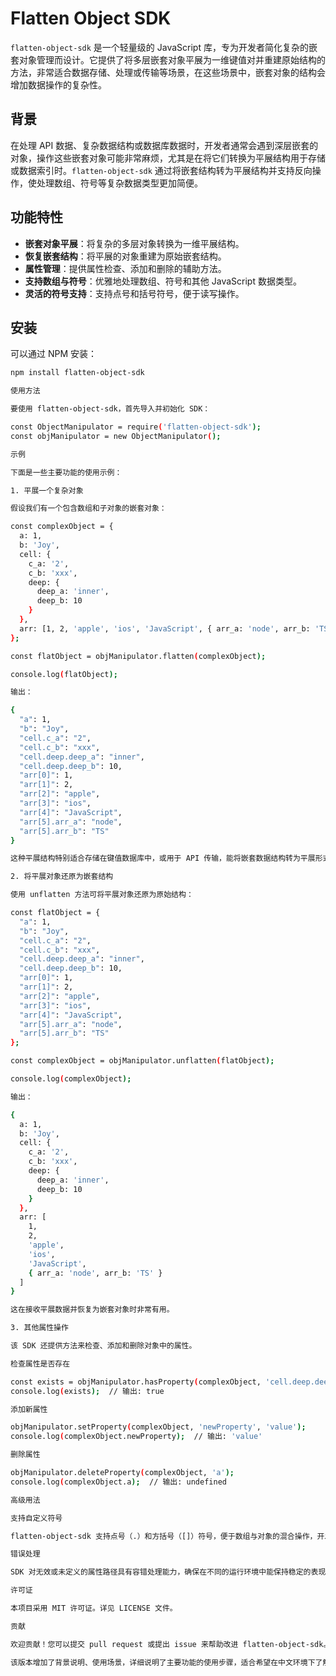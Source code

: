 # Flatten Object SDK

`flatten-object-sdk` 是一个轻量级的 JavaScript 库，专为开发者简化复杂的嵌套对象管理而设计。它提供了将多层嵌套对象平展为一维键值对并重建原始结构的方法，非常适合数据存储、处理或传输等场景，在这些场景中，嵌套对象的结构会增加数据操作的复杂性。

## 背景

在处理 API 数据、复杂数据结构或数据库数据时，开发者通常会遇到深层嵌套的对象，操作这些嵌套对象可能非常麻烦，尤其是在将它们转换为平展结构用于存储或数据索引时。`flatten-object-sdk` 通过将嵌套结构转为平展结构并支持反向操作，使处理数组、符号等复杂数据类型更加简便。

## 功能特性

- **嵌套对象平展**：将复杂的多层对象转换为一维平展结构。
- **恢复嵌套结构**：将平展的对象重建为原始嵌套结构。
- **属性管理**：提供属性检查、添加和删除的辅助方法。
- **支持数组与符号**：优雅地处理数组、符号和其他 JavaScript 数据类型。
- **灵活的符号支持**：支持点号和括号符号，便于读写操作。

## 安装

可以通过 NPM 安装：

```bash
npm install flatten-object-sdk

使用方法

要使用 flatten-object-sdk，首先导入并初始化 SDK：

const ObjectManipulator = require('flatten-object-sdk');
const objManipulator = new ObjectManipulator();

示例

下面是一些主要功能的使用示例：

1. 平展一个复杂对象

假设我们有一个包含数组和子对象的嵌套对象：

const complexObject = {
  a: 1,
  b: 'Joy',
  cell: {
    c_a: '2',
    c_b: 'xxx',
    deep: {
      deep_a: 'inner',
      deep_b: 10
    }
  },
  arr: [1, 2, 'apple', 'ios', 'JavaScript', { arr_a: 'node', arr_b: 'TS' }]
};

const flatObject = objManipulator.flatten(complexObject);

console.log(flatObject);

输出：

{
  "a": 1,
  "b": "Joy",
  "cell.c_a": "2",
  "cell.c_b": "xxx",
  "cell.deep.deep_a": "inner",
  "cell.deep.deep_b": 10,
  "arr[0]": 1,
  "arr[1]": 2,
  "arr[2]": "apple",
  "arr[3]": "ios",
  "arr[4]": "JavaScript",
  "arr[5].arr_a": "node",
  "arr[5].arr_b": "TS"
}

这种平展结构特别适合存储在键值数据库中，或用于 API 传输，能将嵌套数据结构转为平展形式。

2. 将平展对象还原为嵌套结构

使用 unflatten 方法可将平展对象还原为原始结构：

const flatObject = {
  "a": 1,
  "b": "Joy",
  "cell.c_a": "2",
  "cell.c_b": "xxx",
  "cell.deep.deep_a": "inner",
  "cell.deep.deep_b": 10,
  "arr[0]": 1,
  "arr[1]": 2,
  "arr[2]": "apple",
  "arr[3]": "ios",
  "arr[4]": "JavaScript",
  "arr[5].arr_a": "node",
  "arr[5].arr_b": "TS"
};

const complexObject = objManipulator.unflatten(flatObject);

console.log(complexObject);

输出：

{
  a: 1,
  b: 'Joy',
  cell: {
    c_a: '2',
    c_b: 'xxx',
    deep: {
      deep_a: 'inner',
      deep_b: 10
    }
  },
  arr: [
    1,
    2,
    'apple',
    'ios',
    'JavaScript',
    { arr_a: 'node', arr_b: 'TS' }
  ]
}

这在接收平展数据并恢复为嵌套对象时非常有用。

3. 其他属性操作

该 SDK 还提供方法来检查、添加和删除对象中的属性。

检查属性是否存在

const exists = objManipulator.hasProperty(complexObject, 'cell.deep.deep_a');
console.log(exists);  // 输出: true

添加新属性

objManipulator.setProperty(complexObject, 'newProperty', 'value');
console.log(complexObject.newProperty);  // 输出: 'value'

删除属性

objManipulator.deleteProperty(complexObject, 'a');
console.log(complexObject.a);  // 输出: undefined

高级用法

支持自定义符号

flatten-object-sdk 支持点号（.）和方括号（[]）符号，便于数组与对象的混合操作，开发者可以自定义数据结构并灵活控制数据访问方式。

错误处理

SDK 对无效或未定义的属性路径具有容错处理能力，确保在不同的运行环境中能保持稳定的表现。

许可证

本项目采用 MIT 许可证。详见 LICENSE 文件。

贡献

欢迎贡献！您可以提交 pull request 或提出 issue 来帮助改进 flatten-object-sdk。

该版本增加了背景说明、使用场景，详细说明了主要功能的使用步骤，适合希望在中文环境下了解和使用该 SDK 的用户。